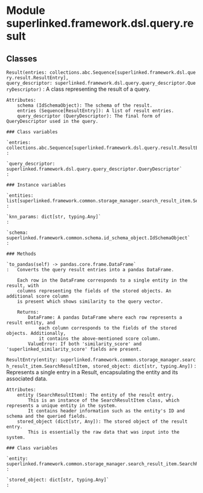 Module superlinked.framework.dsl.query.result
=============================================

Classes
-------

`Result(entries: collections.abc.Sequence[superlinked.framework.dsl.query.result.ResultEntry], query_descriptor: superlinked.framework.dsl.query.query_descriptor.QueryDescriptor)`
:   A class representing the result of a query.
    
    Attributes:
        schema (IdSchemaObject): The schema of the result.
        entries (Sequence[ResultEntry]): A list of result entries.
        query_descriptor (QueryDescriptor): The final form of QueryDescriptor used in the query.

    ### Class variables

    `entries: collections.abc.Sequence[superlinked.framework.dsl.query.result.ResultEntry]`
    :

    `query_descriptor: superlinked.framework.dsl.query.query_descriptor.QueryDescriptor`
    :

    ### Instance variables

    `entities: list[superlinked.framework.common.storage_manager.search_result_item.SearchResultItem]`
    :

    `knn_params: dict[str, typing.Any]`
    :

    `schema: superlinked.framework.common.schema.id_schema_object.IdSchemaObject`
    :

    ### Methods

    `to_pandas(self) ‑> pandas.core.frame.DataFrame`
    :   Converts the query result entries into a pandas DataFrame.
        
        Each row in the DataFrame corresponds to a single entity in the result, with
        columns representing the fields of the stored objects. An additional score column
        is present which shows similarity to the query vector.
        
        Returns:
            DataFrame: A pandas DataFrame where each row represents a result entity, and
                each column corresponds to the fields of the stored objects. Additionally,
                it contains the above-mentioned score column.
            ValueError: If both 'similarity_score' and 'superlinked_similarity_score' fields are present.

`ResultEntry(entity: superlinked.framework.common.storage_manager.search_result_item.SearchResultItem, stored_object: dict[str, typing.Any])`
:   Represents a single entry in a Result, encapsulating the entity and its associated data.
    
    Attributes:
        entity (SearchResultItem): The entity of the result entry.
            This is an instance of the SearchResultItem class, which represents a unique entity in the system.
            It contains header information such as the entity's ID and schema and the queried fields.
        stored_object (dict[str, Any]): The stored object of the result entry.
            This is essentially the raw data that was input into the system.

    ### Class variables

    `entity: superlinked.framework.common.storage_manager.search_result_item.SearchResultItem`
    :

    `stored_object: dict[str, typing.Any]`
    :